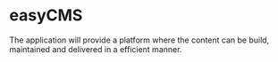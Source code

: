 easyCMS
=======

The application will provide a platform where the content can be build, maintained and delivered in a efficient manner.
